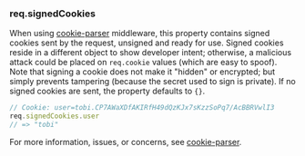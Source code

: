 <h3 id='req.signedCookies'>req.signedCookies</h3>

When using [cookie-parser](https://www.npmjs.com/package/cookie-parser) middleware, this property
contains signed cookies sent by the request, unsigned and ready for use. Signed cookies reside
in a different object to show developer intent; otherwise, a malicious attack could be placed on
`req.cookie` values (which are easy to spoof). Note that signing a cookie does not make it "hidden"
or encrypted; but simply prevents tampering (because the secret used to sign is private).
If no signed cookies are sent, the property defaults to `{}`.

```js
// Cookie: user=tobi.CP7AWaXDfAKIRfH49dQzKJx7sKzzSoPq7/AcBBRVwlI3
req.signedCookies.user
// => "tobi"
```

For more information, issues, or concerns, see [cookie-parser](https://github.com/expressjs/cookie-parser).
